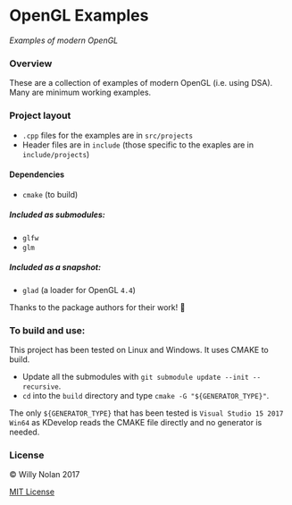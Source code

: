 # OpenGL Examples

*Examples of modern OpenGL*

### Overview
These are a collection of examples of modern OpenGL (i.e. using DSA). Many are minimum working examples.

### Project layout
- `.cpp` files for the examples are in `src/projects`
- Header files are in `include` (those specific to the exaples are in `include/projects`)

#### Dependencies
- `cmake` (to build)

##### Included as submodules:
- `glfw`
- `glm`

##### Included as a snapshot:
- `glad` (a loader for OpenGL `4.4`)

Thanks to the package authors for their work! 👏

### To build and use:
This project has been tested on Linux and Windows. It uses CMAKE to build.

- Update all the submodules with `git submodule update --init --recursive`.
- `cd` into the `build` directory and type `cmake -G "${GENERATOR_TYPE}"`.

The only `${GENERATOR_TYPE}` that has been tested is `Visual Studio 15 2017 Win64` as KDevelop reads the CMAKE file directly and no generator is needed.

### License
:copyright: Willy Nolan 2017

[MIT License](LICENSE.txt)
